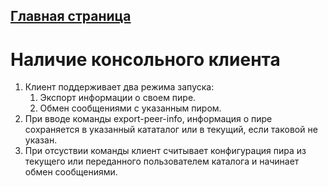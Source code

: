 ## [Главная страница](../../README.md)
# Наличие консольного клиента

1. Клиент поддерживает два режима запуска:
    1. Экспорт информации о своем пире.
    2. Обмен сообщениями с указанным пиром.
2. При вводе команды export-peer-info, информация о пире сохраняется в указанный кататалог или в текущий, если таковой не указан.
3. При отсуствии команды клиент считывает конфигурация пира из текущего или переданного пользователем каталога и начинает обмен сообщениями.
